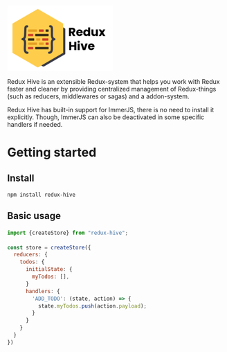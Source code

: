 ![](logo.png)

Redux Hive is an extensible Redux-system that helps you work with Redux faster and cleaner by providing centralized management of Redux-things (such as reducers, middlewares or sagas) and a addon-system.

Redux Hive has built-in support for ImmerJS, there is no need to install it explicitly. Though, ImmerJS can also be deactivated in some specific handlers if needed. 
# Getting started
## Install
```
npm install redux-hive
```
## Basic usage
```javascript
import {createStore} from "redux-hive";

const store = createStore({
  reducers: {
    todos: {
      initialState: {
        myTodos: [],
      }
      handlers: {
        'ADD_TODO': (state, action) => {
          state.myTodos.push(action.payload);
        }
      }
    }
  }
})
```
